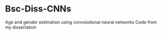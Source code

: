 # Bsc-Diss-CNNs
Age and gender estimation using convolutional neural networks
Code from my dissertation
